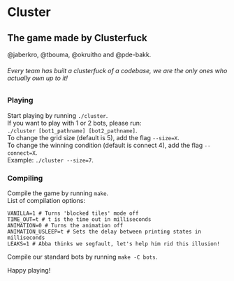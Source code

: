 # Cluster
## The game made by Clusterfuck
@jaberkro, @tbouma, @okruitho and @pde-bakk.
###### Every team has built a clusterfuck of a codebase, we are the only ones who actually own up to it!

### Playing
Start playing by running `./cluster`.<br>
If you want to play with 1 or 2 bots, please run:<br>
`./cluster [bot1_pathname] [bot2_pathname]`.<br>
To change the grid size (default is 5), add the flag `--size=X`.<br>
To change the winning condition (default is connect 4), add the flag `--connect=X`.<br>
Example: `./cluster --size=7`.<br>

### Compiling
Compile the game by running `make`.<br>
List of compilation options:
```shell script
VANILLA=1 # Turns 'blocked tiles' mode off 
TIME_OUT=t # t is the time out in milliseconds
ANIMATION=0 # Turns the animation off
ANIMATION_USLEEP=t # Sets the delay between printing states in milliseconds
LEAKS=1 # Abba thinks we segfault, let's help him rid this illusion!
```
Compile our standard bots by running `make -C bots`.<br>

Happy playing!
